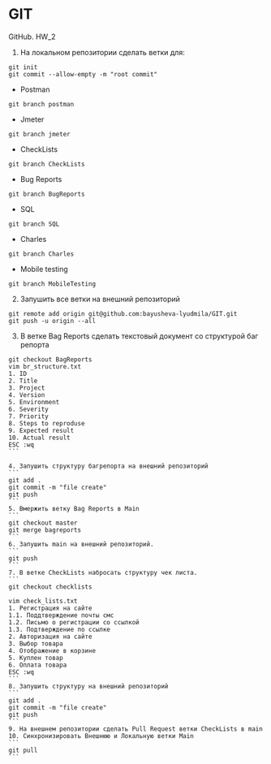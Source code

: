 # GIT
GitHub. HW_2
1. На локальном репозитории сделать ветки для:
```
git init
git commit --allow-empty -m "root commit"
```
- Postman
```
git branch postman
```
- Jmeter
```
git branch jmeter
```
- CheckLists
```
git branch CheckLists
```
- Bug Reports
```
git branch BugReports
```
- SQL
```
git branch SQL
```
- Charles
```
git branch Charles
```
- Mobile testing
```
git branch MobileTesting
```
2. Запушить все ветки на внешний репозиторий
```
git remote add origin git@github.com:bayusheva-lyudmila/GIT.git
git push -u origin --all 
```
3. В ветке Bag Reports сделать текстовый документ со структурой баг репорта
````
git checkout BagReports
vim br_structure.txt
1. ID
2. Title
3. Project
4. Version
5. Environment
6. Severity
7. Priority
8. Steps to reproduse
9. Expected result
10. Actual result
ESC :wq
```

4. Запушить структуру багрепорта на внешний репозиторий
```
git add .
git commit -m "file create"
git push
```
5. Вмержить ветку Bag Reports в Main
```
git checkout master
git merge bagreports
```
6. Запушить main на внешний репозиторий.
```
git push
```
7. В ветке CheckLists набросать структуру чек листа.
```
git checkout checklists

vim check_lists.txt
1. Регистрация на сайте
1.1. Поддтверждение почты смс
1.2. Письмо о регистрации со ссылкой
1.3. Подтверждение по ссылке
2. Авторизация на сайте
3. Выбор товара
4. Отображение в корзине
5. Куплен товар
6. Оплата товара
ESC :wq
```
8. Запушить структуру на внешний репозиторий
```
git add .
git commit -m "file create"
git push
```
9. На внешнем репозитории сделать Pull Request ветки CheckLists в main
10. Синхронизировать Внешнюю и Локальную ветки Main
```
git pull
```
